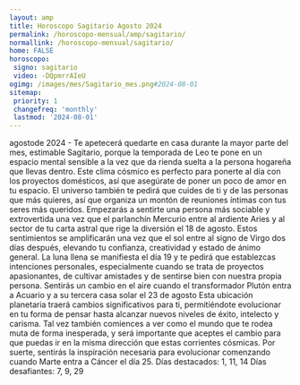 ```yaml
---
layout: amp
title: Horoscopo Sagitario Agosto 2024 
permalink: /horoscopo-mensual/amp/sagitario/
normallink: /horoscopo-mensual/sagitario/
home: FALSE
horoscopo:
 signo: sagitario
 video: -DQpmrrAIeU
ogimg: /images/mes/Sagitario_mes.png#2024-08-01
sitemap:
 priority: 1
 changefreq: 'monthly'
 lastmod: '2024-08-01'
---
```



agostode 2024 - Te apetecerá quedarte en casa durante la mayor parte del mes, estimable Sagitario, porque la temporada de Leo te pone en un espacio mental sensible a la vez que da rienda suelta a la persona hogareña que llevas dentro. Este clima cósmico es perfecto para ponerte al día con los proyectos domésticos, así que asegúrate de poner un poco de amor en tu espacio. El universo también te pedirá que cuides de ti y de las personas que más quieres, así que organiza un montón de reuniones íntimas con tus seres más queridos.
Empezarás a sentirte una persona más sociable y extrovertida una vez que el parlanchín Mercurio entre al ardiente Aries y al sector de tu carta astral que rige la diversión el 18 de agosto. Estos sentimientos se amplificarán una vez que el sol entre al signo de Virgo dos días después, elevando tu confianza, creatividad y estado de ánimo general. La luna llena se manifiesta el día 19 y te pedirá que establezcas intenciones personales, especialmente cuando se trata de proyectos apasionantes, de cultivar amistades y de sentirse bien con nuestra propia persona.
Sentirás un cambio en el aire cuando el transformador Plutón entra a Acuario y a su tercera casa solar el 23 de agosto Esta ubicación planetaria traerá cambios significativos para ti, permitiéndote evolucionar en tu forma de pensar hasta alcanzar nuevos niveles de éxito, intelecto y carisma. Tal vez también comiences a ver como el mundo que te rodea muta de forma inesperada, y será importante que aceptes el cambio para que puedas ir en la misma dirección que estas corrientes cósmicas. Por suerte, sentirás la inspiración necesaria para evolucionar comenzando cuando Marte entra a Cáncer el día 25.
Días destacados: 1, 11, 14
Días desafiantes: 7, 9, 29